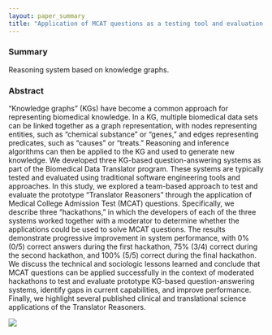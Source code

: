 ```yaml
---
layout: paper_summary
title: "Application of MCAT questions as a testing tool and evaluation metric for knowledge graph–based reasoning systems"
---
```


### Summary
Reasoning system based on knowledge graphs.

### Abstract
“Knowledge graphs” (KGs) have become a common approach for representing biomedical knowledge. In a KG, multiple biomedical data sets can be linked together as a graph representation, with nodes representing entities, such as “chemical substance” or “genes,” and edges representing predicates, such as “causes” or “treats.” Reasoning and inference algorithms can then be applied to the KG and used to generate new knowledge. We developed three KG-based question-answering systems as part of the Biomedical Data Translator program. These systems are typically tested and evaluated using traditional software engineering tools and approaches. In this study, we explored a team-based approach to test and evaluate the prototype “Translator Reasoners” through the application of Medical College Admission Test (MCAT) questions. Specifically, we describe three “hackathons,” in which the developers of each of the three systems worked together with a moderator to determine whether the applications could be used to solve MCAT questions. The results demonstrate progressive improvement in system performance, with 0% (0/5) correct answers during the first hackathon, 75% (3/4) correct during the second hackathon, and 100% (5/5) correct during the final hackathon. We discuss the technical and sociologic lessons learned and conclude that MCAT questions can be applied successfully in the context of moderated hackathons to test and evaluate prototype KG-based question-answering systems, identify gaps in current capabilities, and improve performance. Finally, we highlight several published clinical and translational science applications of the Translator Reasoners.


<img src="../../images/publication/no_image_for_this" />
